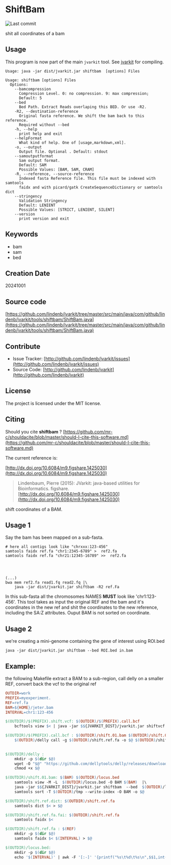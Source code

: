 # ShiftBam

![Last commit](https://img.shields.io/github/last-commit/lindenb/jvarkit.png)

shit all coordinates of a bam


## Usage


This program is now part of the main `jvarkit` tool. See [jvarkit](JvarkitCentral.md) for compiling.


```
Usage: java -jar dist/jvarkit.jar shiftbam  [options] Files

Usage: shiftbam [options] Files
  Options:
    --bamcompression
      Compression Level. 0: no compression. 9: max compression;
      Default: 5
    --bed
      Bed Path. Extract Reads overlaping this BED. Or use -R2.
    -R2, --destination-reference
      Original fasta reference. We shift the bam back to this reference. 
      Required without --bed
    -h, --help
      print help and exit
    --helpFormat
      What kind of help. One of [usage,markdown,xml].
    -o, --output
      Output file. Optional . Default: stdout
    --samoutputformat
      Sam output format.
      Default: SAM
      Possible Values: [BAM, SAM, CRAM]
    -R, --reference, --source-reference
      Indexed fasta Reference file. This file must be indexed with samtools 
      faidx and with picard/gatk CreateSequenceDictionary or samtools dict
    --stringency
      Validation Stringency
      Default: LENIENT
      Possible Values: [STRICT, LENIENT, SILENT]
    --version
      print version and exit

```


## Keywords

 * bam
 * sam
 * bed



## Creation Date

20241001

## Source code 

[https://github.com/lindenb/jvarkit/tree/master/src/main/java/com/github/lindenb/jvarkit/tools/shiftbam/ShiftBam.java](https://github.com/lindenb/jvarkit/tree/master/src/main/java/com/github/lindenb/jvarkit/tools/shiftbam/ShiftBam.java)


## Contribute

- Issue Tracker: [http://github.com/lindenb/jvarkit/issues](http://github.com/lindenb/jvarkit/issues)
- Source Code: [http://github.com/lindenb/jvarkit](http://github.com/lindenb/jvarkit)

## License

The project is licensed under the MIT license.

## Citing

Should you cite **shiftbam** ? [https://github.com/mr-c/shouldacite/blob/master/should-I-cite-this-software.md](https://github.com/mr-c/shouldacite/blob/master/should-I-cite-this-software.md)

The current reference is:

[http://dx.doi.org/10.6084/m9.figshare.1425030](http://dx.doi.org/10.6084/m9.figshare.1425030)

> Lindenbaum, Pierre (2015): JVarkit: java-based utilities for Bioinformatics. figshare.
> [http://dx.doi.org/10.6084/m9.figshare.1425030](http://dx.doi.org/10.6084/m9.figshare.1425030)




shift coordinates of a BAM.

## Usage 1

Say the bam has been mapped on a sub-fasta.

```
# here all contigs look like "chrxxx:123-456"
samtools faidx ref.fa "chr1:2345-6789" >  ref2.fa
samtools faidx ref.fa "chr21:12345-16789" >>  ref2.fa




(...)
bwa mem ref2.fa read1.fq read2.fq |\
	java -jar dist/jvarkit.jar shiftbam -R2 ref.Fa

````


In this sub-fasta all the chromosomes NAMES **MUST** look like 'chr1:123-456'.
This tool takes as input the original REF and the bam and it's coordinates in the new ref
and shit the coordinates to the new reference, including the SA:Z attributes.
Ouput BAM is not sorted on coordinate.


## Usage 2

we're creating a mini-genome containing the gene of interest using ROI.bed

```
java -jar dist/jvarkit.jar shiftbam --bed ROI.bed in.bam
```

## Example:

the following Makefile extract a BAM to a sub-region, call delly on a smaller REF, convert back the vcf to the original ref

```makefile
OUTDIR=work
PREFIX=myexperiment.
REF=ref.fa
BAM=${HOME}/jeter.bam
INTERVAL=chr1:123-456

$(OUTDIR)/$(PREFIX).shift.vcf: $(OUTDIR)/$(PREFIX).call.bcf
	bcftools view $< | java -jar $${JVARKIT_DIST}/jvarkit.jar shiftvcf -R2 $(REF) > $@

$(OUTDIR)/$(PREFIX).call.bcf : $(OUTDIR)/shift.01.bam $(OUTDIR)/shift.01.bam $(OUTDIR)/shift.ref.fa $(OUTDIR)/shift.ref.fa.fai $(OUTDIR)/delly
	$(OUTDIR)/delly call -g $(OUTDIR)/shift.ref.fa -o $@ $(OUTDIR)/shift.01.bam
	

$(OUTDIR)/delly :
	mkdir -p $(dir $@)
	wget -O "$@" "https://github.com/dellytools/delly/releases/download/v1.3.1/delly_v1.3.1_linux_x86_64bit"
	chmod +x $@

$(OUTDIR)/shift.01.bam: $(BAM) $(OUTDIR)/locus.bed
	samtools view -M -L  $(OUTDIR)/locus.bed -O BAM $(BAM)  |\
	java -jar $${JVARKIT_DIST}/jvarkit.jar shiftbam  --bed  $(OUTDIR)/locus.bed |\
	samtools sort -T $(OUTDIR)/tmp --write-index -O BAM -o $@

$(OUTDIR)/shift.ref.dict: $(OUTDIR)/shift.ref.fa
	samtools dict $< > $@

$(OUTDIR)/shift.ref.fa.fai: $(OUTDIR)/shift.ref.fa
	samtools faidx $<

$(OUTDIR)/shift.ref.fa : $(REF)
	mkdir -p $(dir $@)
	samtools faidx $< $(INTERVAL) > $@

$(OUTDIR)/locus.bed:
	mkdir -p $(dir $@)
	echo '$(INTERVAL)' | awk -F '[:-]' '{printf("%s\t%d\t%s\n",$$1,int($$2)-1,$$3);}' > $@

```




